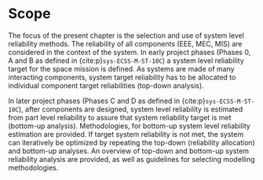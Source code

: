 # Scope

The focus of the present chapter is the selection and use of system level reliability methods. The reliability of all components (EEE, MEC, MIS) are considered in the context of the system. In early project phases (Phases 0, A and B as defined in {cite:p}`sys-ECSS-M-ST-10C`) a system level reliability target for the space mission is defined. As systems are made of many interacting components, system target reliability has to be allocated to individual component target reliabilities (top-down analysis).

In later project phases (Phases C and D as defined in {cite:p}`sys-ECSS-M-ST-10C`), after components are designed, system level reliability is estimated from part level reliability to assure that system reliability target is met (bottom-up analysis). Methodologies, for bottom-up system level reliability estimation are provided. If target system reliability is not met, the system can iteratively be optimized by repeating the top-down (reliability allocation) and bottom-up analyses. An overview of top-down and bottom-up system reliability analysis are provided, as well as guidelines for selecting modelling methodologies.